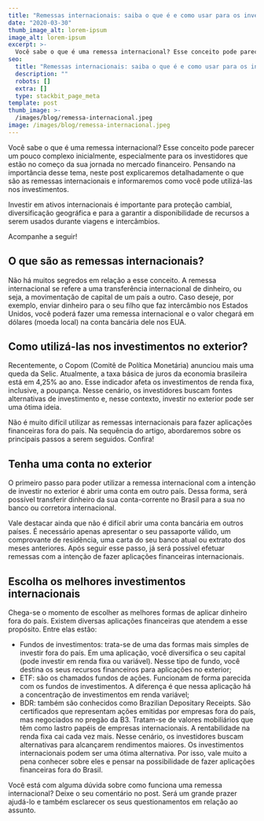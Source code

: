 ```yaml
---
title: "Remessas internacionais: saiba o que é e como usar para os investimentos no exterior"
date: "2020-03-30"
thumb_image_alt: lorem-ipsum
image_alt: lorem-ipsum
excerpt: >-
  Você sabe o que é uma remessa internacional? Esse conceito pode parecer um pouco complexo inicialmente, especialmente para os investidores que estão no começo da sua jornada no mercado financeiro. Pensando na importância desse tema, neste post explicaremos detalhadamente o que são as remessas internacionais e informaremos como você pode utilizá-las nos investimentos.
seo:
  title: "Remessas internacionais: saiba o que é e como usar para os investimentos no exterior"
  description: ""
  robots: []
  extra: []
  type: stackbit_page_meta
template: post
thumb_image: >-
  /images/blog/remessa-internacional.jpeg
image: /images/blog/remessa-internacional.jpeg
---
```


Você sabe o que é uma remessa internacional? Esse conceito pode parecer um pouco complexo inicialmente, especialmente para os investidores que estão no começo da sua jornada no mercado financeiro. Pensando na importância desse tema, neste post explicaremos detalhadamente o que são as remessas internacionais e informaremos como você pode utilizá-las nos investimentos.

Investir em ativos internacionais é importante para proteção cambial, diversificação geográfica e para a garantir a disponibilidade de recursos a serem usados durante viagens e intercâmbios.

Acompanhe a seguir!

## O que são as remessas internacionais?

Não há muitos segredos em relação a esse conceito. A remessa internacional se refere a uma transferência internacional de dinheiro, ou seja, a movimentação de capital de um país a outro. Caso deseje, por exemplo, enviar dinheiro para o seu filho que faz intercâmbio nos Estados Unidos, você poderá fazer uma remessa internacional e o valor chegará em dólares (moeda local) na conta bancária dele nos EUA.

## Como utilizá-las nos investimentos no exterior?

Recentemente, o Copom (Comitê de Política Monetária) anunciou mais uma queda da Selic. Atualmente, a taxa básica de juros da economia brasileira está em 4,25% ao ano. Esse indicador afeta os investimentos de renda fixa, inclusive, a poupança. Nesse cenário, os investidores buscam fontes alternativas de investimento e, nesse contexto, investir no exterior pode ser uma ótima ideia.

Não é muito difícil utilizar as remessas internacionais para fazer aplicações financeiras fora do país. Na sequência do artigo, abordaremos sobre os principais passos a serem seguidos. Confira!

## Tenha uma conta no exterior

O primeiro passo para poder utilizar a remessa internacional com a intenção de investir no exterior é abrir uma conta em outro país. Dessa forma, será possível transferir dinheiro da sua conta-corrente no Brasil para a sua no banco ou corretora internacional.

Vale destacar ainda que não é difícil abrir uma conta bancária em outros países. É necessário apenas apresentar o seu passaporte válido, um comprovante de residência, uma carta do seu banco atual ou extrato dos meses anteriores. Após seguir esse passo, já será possível efetuar remessas com a intenção de fazer aplicações financeiras internacionais.

## Escolha os melhores investimentos internacionais

Chega-se o momento de escolher as melhores formas de aplicar dinheiro fora do país. Existem diversas aplicações financeiras que atendem a esse propósito. Entre elas estão:

- Fundos de investimentos: trata-se de uma das formas mais simples de investir fora do país. Em uma aplicação, você diversifica o seu capital (pode investir em renda fixa ou variável). Nesse tipo de fundo, você destina os seus recursos financeiros para aplicações no exterior;
- ETF: são os chamados fundos de ações. Funcionam de forma parecida com os fundos de investimentos. A diferença é que nessa aplicação há a concentração de investimentos em renda variável;
- BDR: também são conhecidos como Brazilian Depositary Receipts. São certificados que representam ações emitidas por empresas fora do país, mas negociados no pregão da B3. Tratam-se de valores mobiliários que têm como lastro papéis de empresas internacionais.
  A rentabilidade na renda fixa cai cada vez mais. Nesse cenário, os investidores buscam alternativas para alcançarem rendimentos maiores. Os investimentos internacionais podem ser uma ótima alternativa. Por isso, vale muito a pena conhecer sobre eles e pensar na possibilidade de fazer aplicações financeiras fora do Brasil.

Você está com alguma dúvida sobre como funciona uma remessa internacional? Deixe o seu comentário no post. Será um grande prazer ajudá-lo e também esclarecer os seus questionamentos em relação ao assunto.
